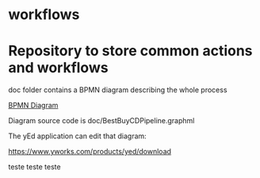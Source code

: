 # workflows

# Repository to store common actions and workflows

doc folder contains a BPMN diagram describing the whole process

[BPMN Diagram](http://htmlpreview.github.io/?https://github.com/gracig/actions/blob/main/doc/index.html)


Diagram source code is doc/BestBuyCDPipeline.graphml

The yEd application can edit that diagram:

https://www.yworks.com/products/yed/download

<!--BEGIN DOC-->
teste
teste
teste
<!--END DOC-->
